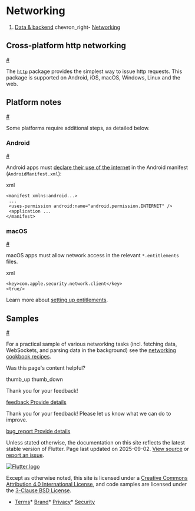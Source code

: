 Networking
==========

1. [Data & backend](/data-and-backend) chevron\_right- [Networking](/data-and-backend/networking)

Cross-platform http networking
------------------------------

[#](#cross-platform-http-networking)

The [`http`](https://pub.dev/packages/http) package provides the simplest way to issue http requests. This package is supported on Android, iOS, macOS, Windows, Linux and the web.

Platform notes
--------------

[#](#platform-notes)

Some platforms require additional steps, as detailed below.

### Android

[#](#android)

Android apps must [declare their use of the internet](https://developer.android.com/training/basics/network-ops/connecting) in the Android manifest (`AndroidManifest.xml`):

xml

```
<manifest xmlns:android...>
 ...
 <uses-permission android:name="android.permission.INTERNET" />
 <application ...
</manifest>
```

### macOS

[#](#macos)

macOS apps must allow network access in the relevant `*.entitlements` files.

xml

```
<key>com.apple.security.network.client</key>
<true/>
```

Learn more about [setting up entitlements](/platform-integration/macos/building#setting-up-entitlements).

Samples
-------

[#](#samples)

For a practical sample of various networking tasks (incl. fetching data, WebSockets, and parsing data in the background) see the [networking cookbook recipes](/cookbook/networking).

Was this page's content helpful?

thumb\_up thumb\_down

Thank you for your feedback!

 [feedback Provide details](https://github.com/flutter/website/issues/new?template=1_page_issue.yml&&page-url=https://docs.flutter.dev/data-and-backend/networking/&page-source=https://github.com/flutter/website/tree/main/src/content/data-and-backend/networking.md)

Thank you for your feedback! Please let us know what we can do to improve.

 [bug\_report Provide details](https://github.com/flutter/website/issues/new?template=1_page_issue.yml&&page-url=https://docs.flutter.dev/data-and-backend/networking/&page-source=https://github.com/flutter/website/tree/main/src/content/data-and-backend/networking.md)

Unless stated otherwise, the documentation on this site reflects the latest stable version of Flutter. Page last updated on 2025-09-02. [View source](https://github.com/flutter/website/tree/main/src/content/data-and-backend/networking.md) or [report an issue](https://github.com/flutter/website/issues/new?template=1_page_issue.yml&&page-url=https://docs.flutter.dev/data-and-backend/networking/&page-source=https://github.com/flutter/website/tree/main/src/content/data-and-backend/networking.md "Report an issue with this page").

[![Flutter logo](/assets/images/branding/flutter/logo+text/horizontal/white.svg)](https://flutter.dev)

Except as otherwise noted, this site is licensed under a [Creative Commons Attribution 4.0 International License](https://creativecommons.org/licenses/by/4.0/), and code samples are licensed under the [3-Clause BSD License](https://opensource.org/licenses/BSD-3-Clause).

* [Terms](/tos "Terms of use")* [Brand](/brand "Brand usage guidelines")* [Privacy](https://policies.google.com/privacy "Privacy policy")* [Security](/security "Security philosophy and practices")

   